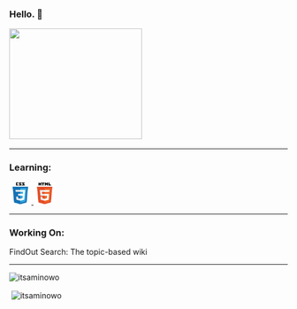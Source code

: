 <h3 align="left">Hello. 👋</h3>
<img src="https://media.giphy.com/media/vFKqnCdLPNOKc/giphy.gif" width="240" height="200" />
<hr>
<h3 align="left">Learning:</h3>
<p align="left"> <a href="https://www.w3schools.com/css/" target="_blank" rel="noreferrer"> <img src="https://raw.githubusercontent.com/devicons/devicon/master/icons/css3/css3-original-wordmark.svg" alt="css3" width="40" height="40"/> </a> <a href="https://www.w3.org/html/" target="_blank" rel="noreferrer"> <img src="https://raw.githubusercontent.com/devicons/devicon/master/icons/html5/html5-original-wordmark.svg" alt="html5" width="40" height="40"/> </a> </p>
<hr>
<h3 align="left">Working On:</h3>
<p align="left">FindOut Search: The topic-based wiki</p>
<hr>
<p align="left"> <img src="https://komarev.com/ghpvc/?username=itsaminowo&label=Profile%20views&color=0e75b6&style=flat" alt="itsaminowo" /> </p>
<p>&nbsp;<img align="center" src="https://github-readme-stats.vercel.app/api?username=itsaminowo&show_icons=true&locale=en" alt="itsaminowo" /></p>
